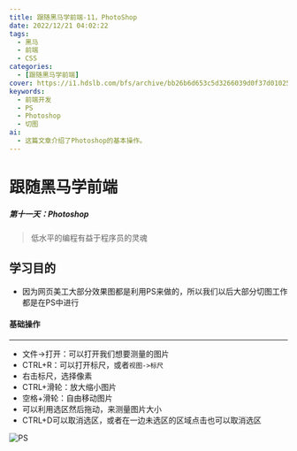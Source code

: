 ```yaml
---
title: 跟随黑马学前端-11，PhotoShop
date: 2022/12/21 04:02:22
tags:
  - 黑马
  - 前端
  - CSS
categories:
  - [跟随黑马学前端]
cover: https://i1.hdslb.com/bfs/archive/bb26b6d653c5d3266039d0f37d01025a729adbd1.jpg@720w_378h_1c_!web-space-index-myvideo.webp
keywords:
  - 前端开发
  - PS
  - Photoshop
  - 切图
ai:
  - 这篇文章介绍了Photoshop的基本操作。
---
```

# 跟随黑马学前端

##### 第十一天：Photoshop

> 低水平的编程有益于程序员的灵魂



## 学习目的

* 因为网页美工大部分效果图都是利用PS来做的，所以我们以后大部分切图工作都是在PS中进行



#### 基础操作

---

* 文件->打开：可以打开我们想要测量的图片
* CTRL+R：可以打开标尺，或者`视图->标尺`
* 右击标尺，选择像素
* CTRL+滑轮：放大缩小图片
* 空格+滑轮：自由移动图片
* 可以利用选区然后拖动，来测量图片大小
* CTRL+D可以取消选区，或者在一边未选区的区域点击也可以取消选区

![PS](./跟随黑马学前端-11.assets/PS.png)

